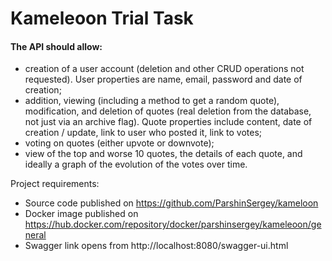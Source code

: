 # Kameleoon Trial Task

#### The API should allow:

* creation of a user account (deletion and other CRUD operations not requested). User properties are name, email, password and date of creation;
* addition, viewing (including a method to get a random quote), modification, and deletion of quotes (real deletion from the database, not just via an archive flag). Quote properties include content, date of creation / update, link to user who posted it, link to votes;
* voting on quotes (either upvote or downvote);
* view of the top and worse 10 quotes, the details of each quote, and ideally a graph of the evolution of the votes over time.

Project requirements:

* Source code published on https://github.com/ParshinSergey/kameloon
* Docker image published on https://hub.docker.com/repository/docker/parshinsergey/kameleoon/general
* Swagger link opens from http://localhost:8080/swagger-ui.html


